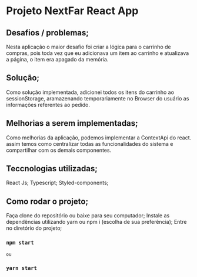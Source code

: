 # Projeto NextFar React App

## Desafios / problemas;

Nesta aplicação o maior desafio foi criar a lógica para o carrinho de compras, pois toda vez que eu adicionava um item ao carrinho e atualizava a página, o item era apagado da memória.

## Solução;

Como solução implementada, adicionei todos os itens do carrinho ao sessionStorage, aramazenando temporariamente no Browser do usuário as informações referentes ao pedido.

## Melhorias a serem implementadas;

Como melhorias da aplicação, podemos implementar a ContextApi do react. assim temos como centralizar todas as funcionalidades do sistema e compartilhar com os demais componentes.

## Teccnologias utilizadas;

React Js;
Typescript;
Styled-components;

## Como rodar o projeto;

Faça clone do repositório ou baixe para seu computador;
Instale as dependências utilizando yarn ou npm i (escolha de sua preferência);
Entre no diretório do projeto;

### `npm start`
    ou
### `yarn start`

